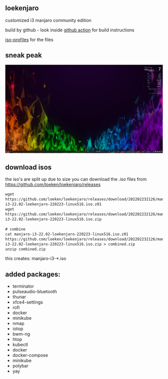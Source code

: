 ## loekenjaro

customized i3 manjaro community edition

build by github - look inside [github action](https://github.com/loeken/loekenjaro/blob/main/.github/workflows/iso_build.yml) for build instructions

[iso-profiles](https://github.com/loeken/iso-profiles) for the files

## sneak peak
![GitHub Logo](/screenshot.png)

## download isos

the iso's are split up due to size
you can download the *.iso* files from https://github.com/loeken/loekenjaro/releases
```
wget https://github.com/loeken/loekenjaro/releases/download/202202232126/manjaro-i3-22.02-loekenjaro-220223-linux516.iso.z01
wget https://github.com/loeken/loekenjaro/releases/download/202202232126/manjaro-i3-22.02-loekenjaro-220223-linux516.iso.zip

# combine
cat manjaro-i3-22.02-loekenjaro-220223-linux516.iso.z01 https://github.com/loeken/loekenjaro/releases/download/202202232126/manjaro-i3-22.02-loekenjaro-220223-linux516.iso.zip > combined.zip
unzip combined.zip
```

this creates: manjaro-i3-*.iso


## added packages:
- terminator
- pulseaudio-bluetooth
- thunar
- xfce4-settings
- rofi
- docker
- minikube
- nmap
- iotop
- bwm-ng
- htop
- kubectl
- docker
- docker-compose
- minikube
- polybar
- yay
